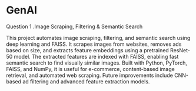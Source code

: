 # GenAI

 Question 1 .Image Scraping, Filtering & Semantic Search

This project automates image scraping, filtering, and semantic search using deep learning and FAISS. It scrapes images from websites, removes ads based on size, and extracts feature embeddings using a pretrained ResNet-50 model. The extracted features are indexed with FAISS, enabling fast semantic search to find visually similar images. Built with Python, PyTorch, FAISS, and NumPy, it is useful for e-commerce, content-based image retrieval, and automated web scraping. Future improvements include CNN-based ad filtering and advanced feature extraction models. 
